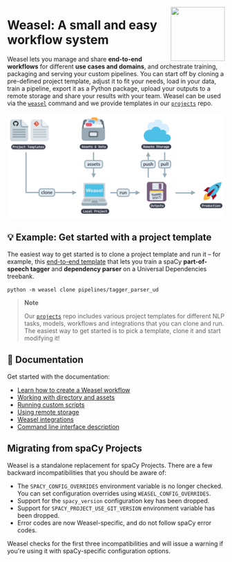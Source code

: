 <a href="https://explosion.ai"><img src="https://explosion.ai/assets/img/logo.svg" width="125" height="125" align="right" /></a>

# Weasel: A small and easy workflow system

Weasel lets you manage and share **end-to-end workflows** for
different **use cases and domains**, and orchestrate training, packaging and
serving your custom pipelines. You can start off by cloning a pre-defined
project template, adjust it to fit your needs, load in your data, train a
pipeline, export it as a Python package, upload your outputs to a remote storage
and share your results with your team. Weasel can be used via the
[`weasel`](docs/cli.md) command and we provide templates in our
[`projects`](https://github.com/explosion/projects) repo.

![Illustration of project workflow and commands](docs/assets/images/projects.svg)

## :bulb: Example: Get started with a project template

The easiest way to get started is to clone a project template and run it – for
example, this [end-to-end template](https://github.com/explosion/projects/tree/v3/pipelines/tagger_parser_ud)
that lets you train a spaCy **part-of-speech
tagger** and **dependency parser** on a Universal Dependencies treebank.

```shell
python -m weasel clone pipelines/tagger_parser_ud
```

> **Note**
>
> Our [`projects`](https://github.com/explosion/projects) repo includes various
> project templates for different NLP tasks, models, workflows and integrations
> that you can clone and run. The easiest way to get started is to pick a
> template, clone it and start modifying it!

## :closed_book: Documentation

Get started with the documentation:

- [Learn how to create a Weasel workflow](docs/tutorial/workflow.md)
- [Working with directory and assets](docs/tutorial/directory-and-assets.md)
- [Running custom scripts](docs/tutorial/custom-scripts.md)
- [Using remote storage](docs/tutorial/remote-storage.md)
- [Weasel integrations](docs/tutorial/integrations.md)
- [Command line interface description](docs/cli.md)

## Migrating from spaCy Projects

Weasel is a standalone replacement for spaCy Projects.
There are a few backward incompatibilities that you should be aware of:

- The `SPACY_CONFIG_OVERRIDES` environment variable is no longer checked.
  You can set configuration overrides using `WEASEL_CONFIG_OVERRIDES`.
- Support for the `spacy_version` configuration key has been dropped.
- Support for `SPACY_PROJECT_USE_GIT_VERSION` environment variable has been dropped.
- Error codes are now Weasel-specific, and do not follow spaCy error codes.

Weasel checks for the first three incompatibilities and will issue a
warning if you're using it with spaCy-specific configuration options.
